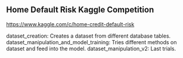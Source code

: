 ## Home Default Risk Kaggle Competition

https://www.kaggle.com/c/home-credit-default-risk

dataset_creation: Creates a dataset from different database tables.
dataset_manipulation_and_model_training: Tries different methods on dataset and feed into the model.
dataset_manipulation_v2: Last trials.